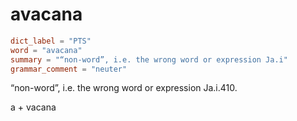 # avacana

``` toml
dict_label = "PTS"
word = "avacana"
summary = "“non-word”, i.e. the wrong word or expression Ja.i"
grammar_comment = "neuter"
```

“non\-word”, i.e. the wrong word or expression Ja.i.410.

a \+ vacana

